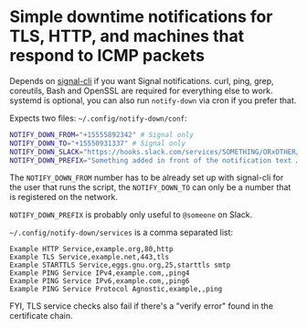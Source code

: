 # Simple downtime notifications for TLS, HTTP, and machines that respond to ICMP packets

Depends on [signal-cli](https://github.com/AsamK/signal-cli) if you want
Signal notifications. curl, ping, grep, coreutils, Bash and OpenSSL are
required for everything else to work. systemd is optional, you can also run
`notify-down` via cron if you prefer that.

Expects two files: `~/.config/notify-down/conf`:

```sh
NOTIFY_DOWN_FROM="+15555892342" # Signal only
NOTIFY_DOWN_TO="+15550931337" # Signal only
NOTIFY_DOWN_SLACK="https://hooks.slack.com/services/SOMETHING/ORxOTHER/HEXADECIMALKEY" # Slack only
NOTIFY_DOWN_PREFIX="Something added in front of the notification text … " 
```

The `NOTIFY_DOWN_FROM` number has to be already set up with signal-cli for the
user that runs the script, the `NOTIFY_DOWN_TO` can only be a number that is
registered on the network.

`NOTIFY_DOWN_PREFIX` is probably only useful to `@someone` on Slack.

`~/.config/notify-down/services` is a comma separated list:

```
Example HTTP Service,example.org,80,http
Example TLS Service,example.net,443,tls
Example STARTTLS Service,eggs.gnu.org,25,starttls smtp
Example PING Service IPv4,example.com,,ping4
Example PING Service IPv6,example.com,,ping6
Example PING Service Protocol Agnostic,example,,ping
```

FYI, TLS service checks also fail if there's a "verify error" found in the
certificate chain.
